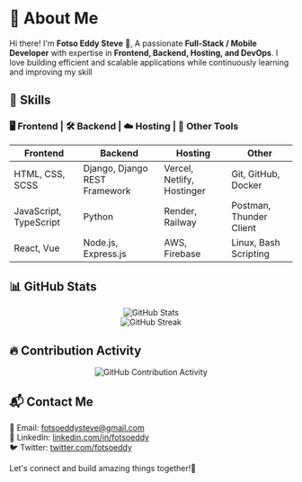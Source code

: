 # 📌 About Me 



Hi there! 
I'm **Fotso Eddy Steve** 👋, A passionate **Full-Stack / Mobile Developer** with expertise in **Frontend, Backend, Hosting, and DevOps**. I love building efficient and scalable applications while continuously learning and improving my skill



## 🚀 Skills



### 🖥️ Frontend | 🛠️ Backend | ☁️ Hosting | 🔧 Other Tools

| Frontend  | Backend  | Hosting | Other |
|-----------|---------|---------|--------|
| HTML, CSS, SCSS  | Django, Django REST Framework | Vercel, Netlify, Hostinger | Git, GitHub, Docker |
| JavaScript, TypeScript | Python | Render, Railway | Postman, Thunder Client |
| React, Vue | Node.js, Express.js | AWS, Firebase | Linux, Bash Scripting |


## 📊 GitHub Stats

<p align="center">
  <img src="https://github-readme-stats.vercel.app/api?username=fotsoeddy&show_icons=true&theme=radical" alt="GitHub Stats" />
  <br />
  <img src="https://streak-stats.demolab.com?user=fotsoeddy&theme=radical&hide_border=true" alt="GitHub Streak" />
</p>



## 🔥 Contribution Activity

<p align="center">
  <img src="https://github-profile-summary-cards.vercel.app/api/cards/profile-details?username=fotsoeddy&theme=radical" alt="GitHub Contribution Activity" />
</p>

## 📬 Contact Me

📧 Email: fotsoeddysteve@gmail.com  
💼 LinkedIn: [linkedin.com/in/fotsoeddy](https://linkedin.com/in/fotsoeddy)  
🐦 Twitter: [twitter.com/fotsoeddy](https://twitter.com/fotsoeddy)  

Let's connect and build amazing things together!🚀
